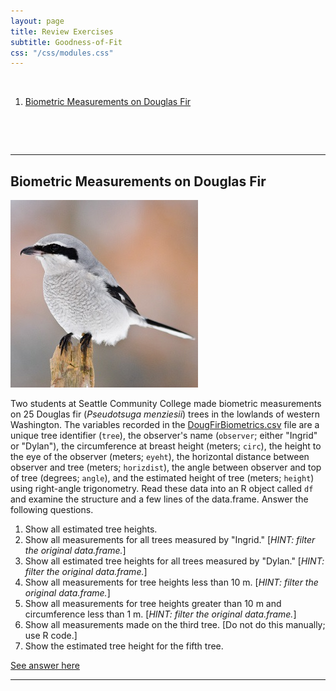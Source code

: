 ```yaml
---
layout: page
title: Review Exercises
subtitle: Goodness-of-Fit
css: "/css/modules.css"
---
```


&nbsp;


1. [Biometric Measurements on Douglas Fir](#biometric-measurements-on-douglas-fir)

&nbsp;

&nbsp;

----

## Biometric Measurements on Douglas Fir
<img src="zimgs/shrike.jpg" alt="Douglas Fir" class="img-right">

Two students at Seattle Community College made biometric measurements on 25 Douglas fir (*Pseudotsuga menziesii*) trees in the lowlands of western Washington. The variables recorded in the [DougFirBiometrics.csv](https://raw.githubusercontent.com/droglenc/NCData/master/DougFirBiometrics.csv) file are a unique tree identifier (`tree`), the observer's name (`observer`; either "Ingrid" or "Dylan"), the circumference at breast height (meters; `circ`), the height to the eye of the observer (meters; `eyeht`), the horizontal distance between observer and tree (meters; `horizdist`), the angle between observer and top of tree (degrees; `angle`), and the estimated height of tree (meters; `height`) using right-angle trigonometry. Read these data into an R object called `df` and examine the structure and a few lines of the data.frame. Answer the following questions.


1. Show all estimated tree heights.
1. Show all measurements for all trees measured by "Ingrid." [*HINT: filter the original data.frame.*]
1. Show all estimated tree heights for all trees measured by "Dylan." [*HINT: filter the original data.frame.*]
1. Show all measurements for tree heights less than 10 m. [*HINT: filter the original data.frame.*]
1. Show all measurements for tree heights greater than 10 m and circumference less than 1 m. [*HINT: filter the original data.frame.*]
1. Show all measurements made on the third tree. [Do not do this manually; use R code.]
1. Show the estimated tree height for the fifth tree.

[See answer here](zRevExAns/GettingDataIntoR.html#biometric-measurements-on-douglas-fir)

----

